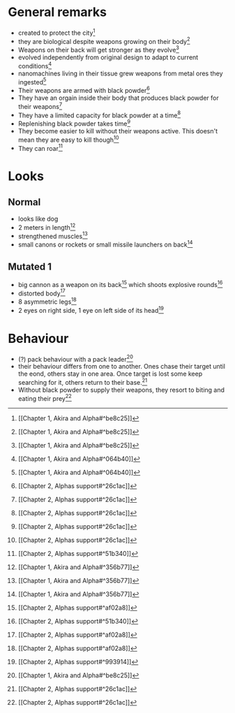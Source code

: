 # General remarks
- created to protect the city[^2]
- they are biological despite weapons growing on their body[^2] 
- Weapons on their back will get stronger as they evolve[^2]
- evolved independently from original design to adapt to current conditions[^3]
- nanomachines living in their tissue grew weapons from metal ores they ingested[^3]
- Their weapons are armed with black powder[^4]
- They have an orgain inside their body that produces black powder for their weapons[^4]
- They have a limited capacity for black powder at a time[^4]
- Replenishing black powder takes time[^4]
- They become easier to kill without their weapons active. This doesn't mean they are easy to kill though[^4]
- They can roar[^7]
# Looks
## Normal
- looks like dog
- 2 meters in length[^1]
- strengthened muscles[^1]
- small canons or rockets or small missile launchers on back[^1]
## Mutated 1
- big cannon as a weapon on its back[^5] which shoots explosive rounds[^8]
- distorted body[^5]
- 8 asymmetric legs[^5]
- 2 eyes on right side, 1 eye on left side of its head[^6]
# Behaviour
- (?) pack behaviour with a pack leader[^2]
- their behaviour differs from one to another. Ones chase their target until the eond, others stay in one area. Once target is lost some keep searching for it, others return to their base.[^4]
- Without black powder to supply their weapons, they resort to biting and eating their prey[^4]


[^1]: [[Chapter 1, Akira and Alpha#^356b77]]

[^2]: [[Chapter 1, Akira and Alpha#^be8c25]]

[^3]: [[Chapter 1, Akira and Alpha#^064b40]]

[^4]: [[Chapter 2, Alphas support#^26c1ac]]

[^5]: [[Chapter 2, Alphas support#^af02a8]]

[^6]: [[Chapter 2, Alphas support#^993914]]

[^7]: [[Chapter 2, Alphas support#^51b340]]

[^8]: [[Chapter 2, Alphas support#^51b340]]
